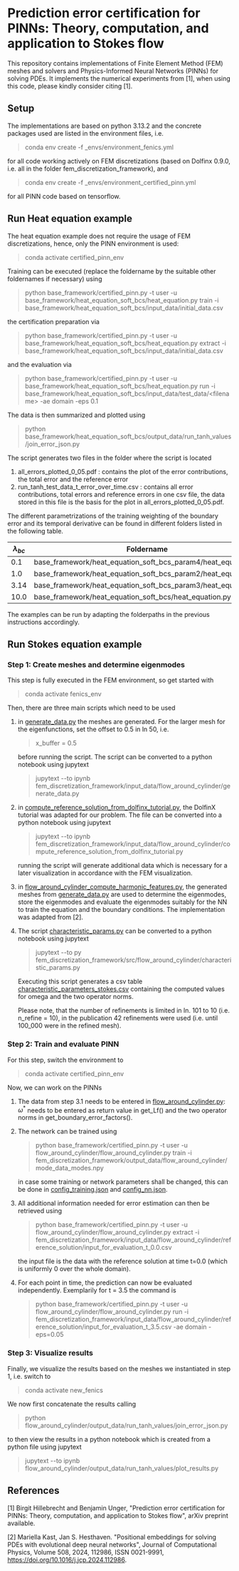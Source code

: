 # Prediction error certification for PINNs: Theory, computation, and application to Stokes flow

This repository contains implementations of Finite Element Method (FEM) meshes and solvers and Physics-Informed Neural Networks (PINNs) for solving PDEs. It implements the numerical experiments from [1], when using this code, please kindly consider citing [1].

## Setup

The implementations are based on python 3.13.2 and the concrete packages used are listed in the environment files, i.e. 
> conda env create -f _envs/environment_fenics.yml

for all code working actively on FEM discretizations (based on Dolfinx 0.9.0, i.e. all in the folder fem_discretization_framework), and 

> conda env create -f _envs/environment_certified_pinn.yml

for all PINN code based on tensorflow.

## Run Heat equation example

The heat equation example does not require the usage of FEM discretizations, hence, only the PINN environment is used:

> conda activate certified_pinn_env

Training can be executed (replace the foldername by the suitable other foldernames if necessary) using 
> python base_framework/certified_pinn.py -t user -u base_framework/heat_equation_soft_bcs/heat_equation.py train -i base_framework/heat_equation_soft_bcs/input_data/initial_data.csv

the certification preparation via 
> python base_framework/certified_pinn.py -t user -u base_framework/heat_equation_soft_bcs/heat_equation.py extract -i base_framework/heat_equation_soft_bcs/input_data/initial_data.csv

and the evaluation via 
>python base_framework/certified_pinn.py -t user -u base_framework/heat_equation_soft_bcs/heat_equation.py run -i base_framework/heat_equation_soft_bcs/input_data/test_data/\<filename\> -ae domain -eps 0.1

The data is then summarized and plotted using 
> python base_framework/heat_equation_soft_bcs/output_data/run_tanh_values/join_error_json.py

The script generates two files in the folder where the script is located
1) all_errors_plotted_0_05.pdf : contains the plot of the error contributions, the total error and the reference error 
2) run_tanh_test_data_t_error_over_time.csv : contains all error contributions, total errors and reference errors in one csv file, the data stored in this file is the basis for the plot in all_errors_plotted_0_05.pdf.

The different parametrizations of the training weighting of the boundary error and its temporal derivative can be found in different folders listed in the following table.

| $\lambda_{bc}$ | Foldername |
|----------|------------|
| 0.1      | base_framework/heat_equation_soft_bcs_param4/heat_equation.py |
| 1.0      | base_framework/heat_equation_soft_bcs_param2/heat_equation.py |
| 3.14     | base_framework/heat_equation_soft_bcs_param3/heat_equation.py |
| 10.0     | base_framework/heat_equation_soft_bcs/heat_equation.py |

The examples can be run by adapting the folderpaths in the previous instructions accordingly.

## Run Stokes equation example

### Step 1: Create meshes and determine eigenmodes

This step is fully executed in the FEM environment, so get started with 

> conda activate fenics_env

Then, there are three main scripts which need to be used 

1) in [generate_data.py](fem_discretization_framework/input_data/flow_around_cylinder/generate_data.py) the meshes are generated. For the larger mesh for the eigenfunctions, set the offset to 0.5 in ln 50, i.e. 
    > x_buffer = 0.5
    
    before running the script. The script can be converted to a python notebook using jupytext

    > jupytext --to ipynb fem_discretization_framework/input_data/flow_around_cylinder/generate_data.py

3) in [compute_reference_solution_from_dolfinx_tutorial.py](fem_discretization_framework/input_data/flow_around_cylinder/compute_reference_solution_from_dolfinx_tutorial.py), the DolfinX tutorial was adapted for our problem. The file can be converted into a python notebook using jupytext 

    > jupytext --to ipynb fem_discretization_framework/input_data/flow_around_cylinder/compute_reference_solution_from_dolfinx_tutorial.py

    running the script will generate additional data which is necessary for a later visualization in accordance with the FEM visualization.

3) in [flow_around_cylinder_compute_harmonic_features.py](fem_discretization_framework/src/flow_around_cylinder/flow_around_cylinder_compute_harmonic_features.py), the generated meshes from [generate_data.py](fem_discretization_framework/input_data/flow_around_cylinder/generate_data.py) are used to determine the eigenmodes, store the eigenmodes and evaluate the eigenmodes suitably for the NN to train the equation and the boundary conditions. The implementation was adapted from [2].

4) The script [characteristic_params.py](fem_discretization_framework/src/flow_around_cylinder/characteristic_params.py) can be converted to a python notebook using jupytext

    > jupytext --to py fem_discretization_framework/src/flow_around_cylinder/characteristic_params.py

    Executing this script generates a csv table [characteristic_parameters_stokes.csv](fem_discretization_framework/output_data/flow_around_cylinder/characteristic_parameters_stokes.csv) containing the computed values for omega and the two operator norms.

    Please note, that the number of refinements is limited in ln. 101 to 10 (i.e. n_refine = 10), in the publication 42 refinements were used (i.e. until 100_000 were in the refined mesh).

### Step 2: Train and evaluate PINN

For this step, switch the environment to 

> conda activate certified_pinn_env

Now, we can work on the PINNs

1. The data from step 3.1 needs to be entered in [flow_around_cylinder.py](flow_around_cylinder/flow_around_cylinder.py): $\omega^\ast$ needs to be entered as return value in get_Lf() and the two operator norms in get_boundary_error_factors().

2. The network can be trained using 

    > python base_framework/certified_pinn.py -t user -u flow_around_cylinder/flow_around_cylinder.py train -i fem_discretization_framework/output_data/flow_around_cylinder/mode_data_modes.npy

    in case some training or network parameters shall be changed, this can be done in [config_training.json](flow_around_cylinder/config_training.json) and [config_nn.json](flow_around_cylinder/config_nn.json).

3. All additional information needed for error estimation can then be retrieved using
    > python base_framework/certified_pinn.py -t user -u flow_around_cylinder/flow_around_cylinder.py extract -i fem_discretization_framework/input_data/flow_around_cylinder/reference_solution/input_for_evaluation_t_0.0.csv       

    the input file is the data with the reference solution at time t=0.0 (which is uniformly 0 over the whole domain).

4. For each point in time, the prediction can now be evaluated independently. Exemplarily for t = 3.5 the command is

    > python base_framework/certified_pinn.py -t user -u flow_around_cylinder/flow_around_cylinder.py run -i fem_discretization_framework/input_data/flow_around_cylinder/reference_solution/input_for_evaluation_t_3.5.csv -ae domain  -eps=0.05


### Step 3: Visualize results

Finally, we visualize the results based on the meshes we instantiated in step 1, i.e. switch to 

> conda activate new_fenics

We now first concatenate the results calling

> python flow_around_cylinder/output_data/run_tanh_values/join_error_json.py

to then view the results in a python notebook which is created from a python file using jupytext

> jupytext --to ipynb flow_around_cylinder/output_data/run_tanh_values/plot_results.py

## References

[1] Birgit Hillebrecht and Benjamin Unger, "Prediction error certification for PINNs: Theory, computation, and application to Stokes flow", arXiv preprint available.

[2] Mariella Kast, Jan S. Hesthaven. "Positional embeddings for solving PDEs with evolutional deep neural networks", Journal of Computational Physics, Volume 508, 2024, 112986, ISSN 0021-9991, https://doi.org/10.1016/j.jcp.2024.112986.
